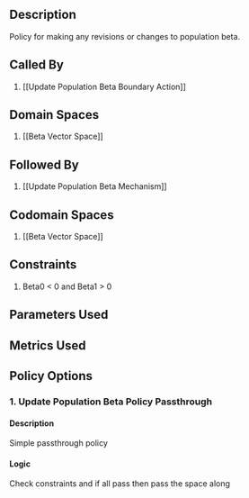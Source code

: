 ## Description

Policy for making any revisions or changes to population beta.
## Called By
1. [[Update Population Beta Boundary Action]]
## Domain Spaces
1. [[Beta Vector Space]]
## Followed By
1. [[Update Population Beta Mechanism]]
## Codomain Spaces
1. [[Beta Vector Space]]
## Constraints
1. Beta0 < 0 and Beta1 > 0
## Parameters Used
## Metrics Used
## Policy Options
### 1. Update Population Beta Policy Passthrough
#### Description
Simple passthrough policy
#### Logic
Check constraints and if all pass then pass the space along

